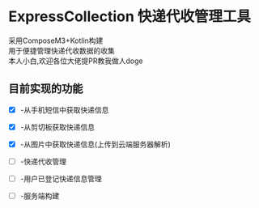 # ExpressCollection 快递代收管理工具
采用ComposeM3+Kotlin构建<br>
用于便捷管理快递代收数据的收集<br>
本人小白,欢迎各位大佬提PR教我做人doge
## 目前实现的功能
- [x] -从手机短信中获取快递信息<br>
- [x] -从剪切板获取快递信息<br>
- [x] -从图片中获取快递信息(上传到云端服务器解析)<br>
- [ ] -快递代收管理<br>
- [ ] -用户已登记快递信息管理<br>
- [ ] -服务端构建<br>

